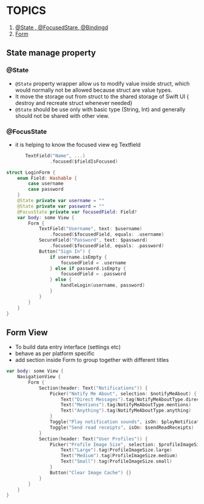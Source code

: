 # TOPICS 
1. [@State , @FocusedStare, @Bindingd](#state-manage-property)
2. [Form](#form-view)


## State manage property
### @State
- `@State` property wrapper allow us to modify value inside struct, which would normally not be allowed because struct are value types.
- It move the storage out from struct to the shared storage of Swift UI { destroy and recreate struct whenever needed}
- `@State` should be use only with basic type (String, Int) and generally should not be shared with other view.
### @FocusState
- it is helping to know the focused view eg Textfield 
```swift
       TextField("Name", ...)
                .focused($fieldIsFocused)
```
```swift
struct LoginForm {
    enum Field: Hashable {
        case username
        case password
    }
    @State private var username = ""
    @State private var password = ""
    @FocusState private var focusedField: Field?
    var body: some View {
        Form {
            TextField("Username", text: $username)
                .focused($focusedField, equals: .username)
            SecureField("Password", text: $password)
                .focused($focusedField, equals: .password)
            Button("Sign In") {
                if username.isEmpty {
                    focusedField = .username
                } else if password.isEmpty {
                    focusedField = .password
                } else {
                    handleLogin(username, password)
                }
            }
        }
    }
}
```
## Form View
- To build data entry interface (settings etc)
- behave as per platform specific
- add section inside Form to group together with different titles
```swift
var body: some View {
    NavigationView {
        Form {
            Section(header: Text("Notifications")) {
                Picker("Notify Me About", selection: $notifyMeAbout) {
                    Text("Direct Messages").tag(NotifyMeAboutType.directMessages)
                    Text("Mentions").tag(NotifyMeAboutType.mentions)
                    Text("Anything").tag(NotifyMeAboutType.anything)
                }
                Toggle("Play notification sounds", isOn: $playNotificationSounds)
                Toggle("Send read receipts", isOn: $sendReadReceipts)
            }
            Section(header: Text("User Profiles")) {
                Picker("Profile Image Size", selection: $profileImageSize) {
                    Text("Large").tag(ProfileImageSize.large)
                    Text("Medium").tag(ProfileImageSize.medium)
                    Text("Small").tag(ProfileImageSize.small)
                }
                Button("Clear Image Cache") {}
            }
        }
    }
}
```
